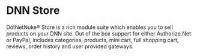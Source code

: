 # DNN Store
DotNetNuke® Store is a rich module suite which enables you to sell products on your DNN site. Out of the box support for either Authorize.Net or PayPal, includes categories, products, mini cart, full shopping cart, reviews, order history and user provided gateways.
